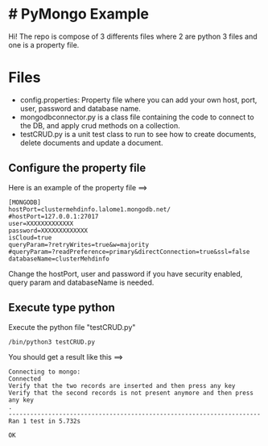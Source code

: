 # # PyMongo Example

Hi! The repo is compose of 3 differents files where 2 are python 3 files and one is a property file.

# Files

 - config.properties: Property file where you can add your own host, port, user, password and database name.
 - mongodbconnector.py is a class file containing the code to connect to the DB, and apply crud methods on a collection.
 - testCRUD.py is a unit test class to run to see how to create documents, delete documents and update a document.

## Configure the property file

Here is an example of the property file ==>
````
[MONGODB]
hostPort=clustermehdinfo.lalome1.mongodb.net/
#hostPort=127.0.0.1:27017
user=XXXXXXXXXXXXX
password=XXXXXXXXXXXXX
isCloud=true
queryParam=?retryWrites=true&w=majority
#queryParam=?readPreference=primary&directConnection=true&ssl=false
databaseName=clusterMehdinfo
````

Change the hostPort, user and password if you have security enabled, query param and databaseName is needed.


## Execute type python

Execute the python file "testCRUD.py"
 
 ````
/bin/python3 testCRUD.py 

````

You should get a result like this ==>
````
Connecting to mongo:
Connected
Verify that the two records are inserted and then press any key
Verify that the second records is not present anymore and then press any key
.
----------------------------------------------------------------------
Ran 1 test in 5.732s

OK
````



